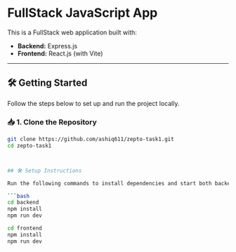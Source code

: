 # FullStack JavaScript App

This is a FullStack web application built with:

- **Backend:** Express.js
- **Frontend:** React.js (with Vite)

---

## 🛠️ Getting Started

Follow the steps below to set up and run the project locally.

### 📥 1. Clone the Repository

```bash
git clone https://github.com/ashiq611/zepto-task1.git
cd zepto-task1



## 🛠️ Setup Instructions

Run the following commands to install dependencies and start both backend and frontend:

```bash
cd backend
npm install
npm run dev

cd frontend
npm install
npm run dev